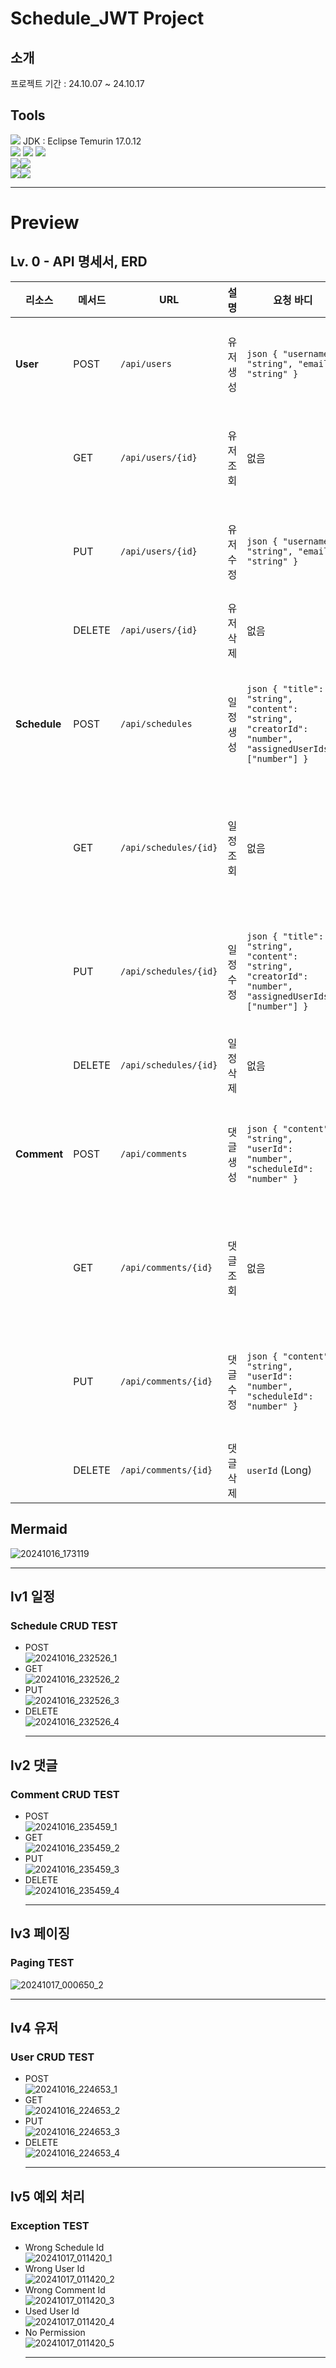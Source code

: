 # Schedule_JWT Project
## 소개
프로젝트 기간 : 24.10.07 ~ 24.10.17<br>

## Tools
<img src="https://img.shields.io/badge/intellijidea-207BEA?style=for-the-badge&logo=intellij%20idea&logoColor=white"> JDK : Eclipse Temurin 17.0.12 <br> 
<img src="https://img.shields.io/badge/java-007396?style=for-the-badge&logo=java&logoColor=white">
<img src="https://img.shields.io/badge/spring-6DB33F?style=for-the-badge&logo=spring&logoColor=white">
<img src="https://img.shields.io/badge/mysql-4479A1?style=for-the-badge&logo=mysql&logoColor=white"><br>
<img src="https://img.shields.io/badge/git-F05032?style=for-the-badge&logo=git&logoColor=white"><img src="https://img.shields.io/badge/github-181717?style=for-the-badge&logo=github&logoColor=white"><br>
<img src="https://img.shields.io/badge/notion-000000?style=or-the-badge&logo=notion&logoColor=white"/><img src="https://img.shields.io/badge/Slack-FE5196?style=or-the-badge&logo=slack&logoColor=white"/>
<br>
<hr/>

# Preview
## Lv. 0 - API 명세서, ERD

| 리소스      | 메서드 | URL                        | 설명                     | 요청 바디                                  | 응답 바디                                    | 주요 상태 코드       |
|-------------|--------|----------------------------|--------------------------|---------------------------------------------|----------------------------------------------|----------------------|
|  **User**   | POST   | `/api/users`               | 유저 생성                | ```json { "username": "string", "email": "string" } ``` | ```json { "id": "number", "username": "string", "email": "string", "createdAt": "string", "updatedAt": "string" } ``` | `201 Created`        |
|             | GET    | `/api/users/{id}`          | 유저 조회                | 없음                                        | ```json { "id": "number", "username": "string", "email": "string", "createdAt": "string", "updatedAt": "string" } ``` | `200 OK`             |
|             | PUT    | `/api/users/{id}`          | 유저 수정                | ```json { "username": "string", "email": "string" } ``` | ```json { "id": "number", "username": "string", "email": "string", "createdAt": "string", "updatedAt": "string" } ``` | `200 OK`             |
|             | DELETE | `/api/users/{id}`          | 유저 삭제                | 없음                                        | 없음                                         | `204 No Content`     |
| **Schedule**| POST   | `/api/schedules`           | 일정 생성                | ```json { "title": "string", "content": "string", "creatorId": "number", "assignedUserIds": ["number"] } ``` | ```json { "id": "number", "title": "string", "content": "string", "creatorUsername": "string", "assignedUsernames": ["string"], "createdAt": "string", "updatedAt": "string" } ``` | `201 Created`        |
|             | GET    | `/api/schedules/{id}`      | 일정 조회                | 없음                                        | ```json { "id": "number", "title": "string", "content": "string", "creatorUsername": "string", "assignedUsernames": ["string"], "createdAt": "string", "updatedAt": "string" } ``` | `200 OK`             |
|             | PUT    | `/api/schedules/{id}`      | 일정 수정                | ```json { "title": "string", "content": "string", "creatorId": "number", "assignedUserIds": ["number"] } ``` | ```json { "id": "number", "title": "string", "content": "string", "creatorUsername": "string", "assignedUsernames": ["string"], "createdAt": "string", "updatedAt": "string" } ``` | `200 OK`             |
|             | DELETE | `/api/schedules/{id}`      | 일정 삭제                | 없음                                        | 없음                                         | `204 No Content`     |
| **Comment** | POST   | `/api/comments`            | 댓글 생성                | ```json { "content": "string", "userId": "number", "scheduleId": "number" } ``` | ```json { "id": "number", "content": "string", "username": "string", "scheduleId": "number", "createdAt": "string", "updatedAt": "string" } ``` | `201 Created`        |
|             | GET    | `/api/comments/{id}`       | 댓글 조회                | 없음                                        | ```json { "id": "number", "content": "string", "username": "string", "scheduleId": "number", "createdAt": "string", "updatedAt": "string" } ``` | `200 OK`             |
|             | PUT    | `/api/comments/{id}`       | 댓글 수정                | ```json { "content": "string", "userId": "number", "scheduleId": "number" } ``` | ```json { "id": "number", "content": "string", "username": "string", "scheduleId": "number", "createdAt": "string", "updatedAt": "string" } ``` | `200 OK`             |
|             | DELETE | `/api/comments/{id}`       | 댓글 삭제                | `userId` (Long)                             | 없음                                         | `204 No Content`     |

## Mermaid <br>
![20241016_173119](https://github.com/user-attachments/assets/a70703bf-8a0c-496b-9306-c0d82991348a) <br> <hr>

## lv1 일정 <br>

### Schedule CRUD TEST <br>

- POST <br>
  ![20241016_232526_1](https://github.com/user-attachments/assets/62f876ff-1901-4f25-88ba-007ec1492edd)<br>
- GET <br>
  ![20241016_232526_2](https://github.com/user-attachments/assets/f144482e-f11d-41fc-8e6e-2232559a990e)<br>
- PUT <br>
  ![20241016_232526_3](https://github.com/user-attachments/assets/96afcd7c-b5ec-44ff-8937-8859b036cd9c)<br>
- DELETE <br>
  ![20241016_232526_4](https://github.com/user-attachments/assets/adbd8d34-8e52-4c85-94cb-92c508c35f93)<br> <hr>


## lv2 댓글 <br>
### Comment CRUD TEST <br>

- POST <br>
![20241016_235459_1](https://github.com/user-attachments/assets/962b3b19-da40-449a-aa80-976c351490e7)<br>
- GET <br>
![20241016_235459_2](https://github.com/user-attachments/assets/862f36c2-2dc6-41c8-89ce-a2df812f1f0c)<br>
- PUT <br>
![20241016_235459_3](https://github.com/user-attachments/assets/e00f811c-fe9c-4060-875e-0d3bdb861e53)<br>
- DELETE <br>
![20241016_235459_4](https://github.com/user-attachments/assets/1b58c31e-638f-4bbb-9ec5-e17b2b4e8258)<br> <hr>


## lv3 페이징 <br>
### Paging TEST <br>

![20241017_000650_2](https://github.com/user-attachments/assets/2be5dfb2-14f1-439e-9723-d87c1f207176)<br> <hr>


## lv4 유저 <br>
### User CRUD TEST

- POST <br>
![20241016_224653_1](https://github.com/user-attachments/assets/d4b083bc-c318-4058-b376-0345971f68fe)<br>
- GET <br>
![20241016_224653_2](https://github.com/user-attachments/assets/769a2c65-4b20-4687-9844-eed95dbd72ff)<br>
- PUT <br>
![20241016_224653_3](https://github.com/user-attachments/assets/b21b66ca-6908-40b3-9fd7-72e4421c178b)<br>
- DELETE <br>
![20241016_224653_4](https://github.com/user-attachments/assets/0778d0f3-f49c-4c35-9f0c-c3adf6c23059)<br> <hr>


## lv5 예외 처리 <br>
### Exception TEST 

- Wrong Schedule Id <br>
![20241017_011420_1](https://github.com/user-attachments/assets/5ea21ff3-ff5f-4357-b206-d1fe639982ba)<br>
- Wrong User Id <br>
![20241017_011420_2](https://github.com/user-attachments/assets/b9f016d6-3403-4c56-abd2-28056c2ac19f)<br>
- Wrong Comment Id <br>
![20241017_011420_3](https://github.com/user-attachments/assets/33e3d932-2c72-4dcb-9a35-a435dfd79290)<br>
- Used User Id <br>
![20241017_011420_4](https://github.com/user-attachments/assets/ba656a41-fea2-4613-9872-94e2815f7edc)<br>
- No Permission <br>
![20241017_011420_5](https://github.com/user-attachments/assets/70a0505f-7536-4ae6-82dc-f8a5642bb987)<br> <hr>

